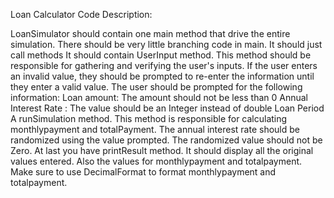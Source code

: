 Loan Calculator Code Description:

LoanSimulator should contain one main method that drive the entire simulation. There should be very little branching code in main. It should just call methods
It should contain UserInput method.  This method should be responsible for gathering and verifying the user's inputs. If the user enters an invalid value, they should be prompted to re-enter the information until they enter a valid value. The user should be prompted for the following information:
Loan amount: The amount should not be less than 0
Annual Interest Rate : The value should be an Integer instead of double
Loan Period
A runSimulation method. This method is responsible for calculating monthlypayment and totalPayment. The annual interest rate should be randomized using the value prompted. The randomized value should not be Zero.
At last you have printResult method. It should display all the original values entered. Also the values for monthlypayment and totalpayment. Make sure to use DecimalFormat to format monthlypayment and totalpayment.
